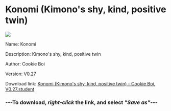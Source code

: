 # Konomi (Kimono's shy, kind, positive twin)

<img src = "https://raw.githubusercontent.com/Arbiter1223/Koukou-Gurashi-Custom-Students/master/Students/Files/Konomi%20(Kimono's%20shy%2C%20kind%2C%20positive%20twin).png">

Name: Konomi

Description: Kimono's shy, kind, positive twin

Author: Cookie Boi

Version: V0.27

Download link: <a href="https://raw.githubusercontent.com/Arbiter1223/Koukou-Gurashi-Custom-Students/master/Students/Files/Konomi%20(Kimono's%20shy%2C%20kind%2C%20positive%20twin)%20-%20Cookie%20Boi%2C%20V0.27.student">Konomi (Kimono's shy, kind, positive twin) - Cookie Boi, V0.27.student</a>

### ---**To download, _right-click_ the link, and select _"Save as"_**---

